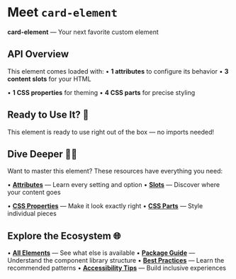 # Meet `card-element`

**card-element** — Your next favorite custom element




## API Overview

This element comes loaded with:
• **1 attributes** to configure its behavior
• **3 content slots** for your HTML

• **1 CSS properties** for theming
• **4 CSS parts** for precise styling


## Ready to Use It? 🚀

This element is ready to use right out of the box — no imports needed!


## Dive Deeper 🏊‍♀️

Want to master this element? These resources have everything you need:

• **[Attributes](cem://element/card-element/attributes)** — Learn every setting and option
• **[Slots](cem://element/card-element/slots)** — Discover where your content goes

• **[CSS Properties](cem://element/card-element/css/custom-properties)** — Make it look exactly right
• **[CSS Parts](cem://element/card-element/css/parts)** — Style individual pieces


## Explore the Ecosystem 🌐

• **[All Elements](cem://elements)** — See what else is available
• **[Package Guide](cem://packages)** — Understand the component library structure
• **[Best Practices](cem://guidelines)** — Learn the recommended patterns
• **[Accessibility Tips](cem://accessibility)** — Build inclusive experiences
